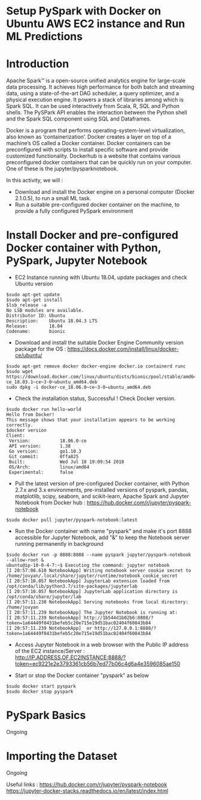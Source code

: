 # Setup PySpark with Docker on Ubuntu AWS EC2 instance and Run ML Predictions

# Introduction
Apache Spark™ is a open-source unified analytics engine for large-scale data processing. It achieves high performance for both batch and streaming data, 
using a state-of-the-art DAG scheduler, a query optimizer, and a physical execution engine. It powers a stack of libraries among which is Spark SQL.
It can be used interactively from Scala, R, SQL and Python shells. 
The PySPark API enables the interaction between the Python shell and the Spark SQL component using SQL and Dataframes.

Docker is a program that performs operating-system-level virtualization, also known as ‘containerization’. 
Docker creates a layer on top of a machine’s OS called a Docker container. Docker containers can be preconfigured with scripts to install specific software 
and provide customized functionality. Dockerhub is a website that contains various preconfigured docker containers that can be quickly run on your computer. 
One of these is the jupyter/pysparknotebook.

In this activity, we will :
- Download and install the Docker engine on a personal computer (Docker 2.1.0.5), to run a small ML task.
- Run a suitable pre-configured docker container on the machine, to provide a fully configured PySpark environment


# Install Docker and pre-configured Docker container with Python, PySpark, Jupyter  Notebook

- EC2 Instance running with Ubuntu 18.04, update packages and check Ubuntu version
```
$sudo apt-get update
$sudo apt-get install
$lsb_release -a
No LSB modules are available.
Distributor ID: Ubuntu
Description:    Ubuntu 18.04.3 LTS
Release:        18.04
Codename:       bionic
```
- Download and install the suitable Docker Engine Community version package for the OS  : https://docs.docker.com/install/linux/docker-ce/ubuntu/
```
$sudo apt-get remove docker docker-engine docker.io containerd runc
$sudo wget https://download.docker.com/linux/ubuntu/dists/bionic/pool/stable/amd64/docker-ce_18.03.1~ce~3-0~ubuntu_amd64.deb
sudo dpkg -i docker-ce_18.06.0~ce~3-0~ubuntu_amd64.deb
```
- Check the installation status, Successful ! Check Docker version.
```
$sudo docker run hello-world
Hello from Docker!
This message shows that your installation appears to be working correctly.
$docker version
Client:
 Version:           18.06.0-ce
 API version:       1.38
 Go version:        go1.10.3
 Git commit:        0ffa825
 Built:             Wed Jul 18 19:09:54 2018
 OS/Arch:           linux/amd64
 Experimental:      false
```
- Pull the latest version of pre-configured Docker container, with Python 2.7.x and 3.x environments, pre-installed versions of pyspark, pandas, matplotlib, scipy, seaborn, and scikit-learn, 
  Apache Spark and Jupyter Notebook from Docker hub : https://hub.docker.com/r/jupyter/pyspark-notebook
```
$sudo docker pull jupyter/pyspark-notebook:latest  
```

- Run the Docker container with name "pyspark" and make it's port 8888 accessible for Jupyter Notebook, add "&" to keep the Notebook server running permanently in background
```
$sudo docker run -p 8888:8888 --name pyspark jupyter/pyspark-notebook --allow-root & 
ubuntu@ip-10-0-4-7:~$ Executing the command: jupyter notebook
[I 20:57:08.610 NotebookApp] Writing notebook server cookie secret to /home/jovyan/.local/share/jupyter/runtime/notebook_cookie_secret
[I 20:57:10.057 NotebookApp] JupyterLab extension loaded from /opt/conda/lib/python3.7/site-packages/jupyterlab
[I 20:57:10.057 NotebookApp] JupyterLab application directory is /opt/conda/share/jupyter/lab
[I 20:57:11.238 NotebookApp] Serving notebooks from local directory: /home/jovyan
[I 20:57:11.239 NotebookApp] The Jupyter Notebook is running at:
[I 20:57:11.239 NotebookApp] http://1b544d1b02b6:8888/?token=1a64449f0431befeb5c20e715e19d51bac02404f60843b84
[I 20:57:11.239 NotebookApp]  or http://127.0.0.1:8888/?token=1a64449f0431befeb5c20e715e19d51bac02404f60843b84
```
- Access Jupyter Notebook in a web browser with the Public IP address of the EC2 instance/Server : http://IP.ADDRESS.OF.EC2INSTANCE:8888/?token=ec9221e2e3793361cb56b7ed77b06c4d6a4e3596085ae150

- Start or stop the Docker container "pyspark" as below
``` 
$sudo docker start pyspark 
$sudo docker stop pyspark 
```

# PySpark Basics
Ongoing

# Importing the Dataset
Ongoing

Useful links :
https://hub.docker.com/r/jupyter/pyspark-notebook
https://jupyter-docker-stacks.readthedocs.io/en/latest/index.html

